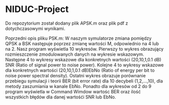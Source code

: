 # NIDUC-Project

Do repozytorium został dodany plik APSK.m oraz plik pdf z dotychczasowymi wynikami.

Poprzedni opis pliku PSK.m:
W naszym symulatorze zmiana pomiędzy QPSK a BSK następuje poprzez zmianę wartości M, odpowiednio na 4 lub na 2.
Nasz program wyświetla 10 wykresów. Pierwszy to wykres obrazujący rozmieszczenie zmodulowanych danych na wykresie
wskazowym. Następne 4 to  wykresy wskazowe dla konkretnych wartości (20,10,1,0.1 dB) SNR (Ratio of signal power to noise power).
Kolejne 4 to  wykresy wskazowe dla konkretnych wartości (20,10,1,0.1 dB)EbNo (Ratio of energy per bit to noise power spectral density).
Ostatni wykres obrazuje porównanie przebiegu symulacji i teorii BER (bit error rate) dla 10 decybeli (1,2,...,10), 
dla metody zaszumiania w kanale EbNo. Ponadto dla wykresów od 2 do 9 program wyświetla w Command Wimdow wartośc BER oraz ilość wszystkich błędów 
dla danej wartośći SNR lub EbNo.

